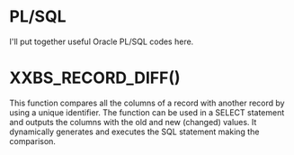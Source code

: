 # PL/SQL
I'll put together useful Oracle PL/SQL codes here.

# XXBS_RECORD_DIFF()
This function compares all the columns of a record with another record by using a unique identifier. The function can be used in a SELECT statement and outputs the columns with the old and new (changed) values. It dynamically generates and executes the SQL statement making the comparison.
